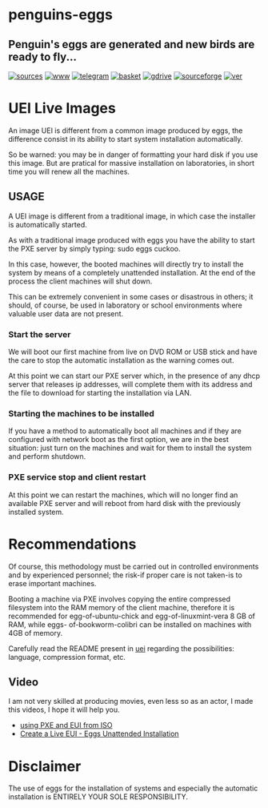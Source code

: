 penguins-eggs
=============

## Penguin&#39;s eggs are generated and new birds are ready to fly...
[![sources](https://img.shields.io/badge/github-sources-cyan)](https://github.com/pieroproietti/penguins-eggs)
[![www](https://img.shields.io/badge/www-blog-cyan)](https://penguins-eggs.net)
[![telegram](https://img.shields.io/badge/telegram-group-cyan)](https://t.me/penguins_eggs)
[![basket](https://img.shields.io/badge/basket-naked-blue)](https://penguins-eggs.net/basket/)
[![gdrive](https://img.shields.io/badge/gdrive-all-blue)](https://drive.google.com/drive/folders/19fwjvsZiW0Dspu2Iq-fQN0J-PDbKBlYY)
[![sourceforge](https://img.shields.io/badge/sourceforge-all-blue)](https://sourceforge.net/projects/penguins-eggs/files/)
[![ver](https://img.shields.io/npm/v/penguins-eggs.svg)](https://npmjs.org/package/penguins-eggs)

# UEI Live Images

An image UEI is different from a common image produced by eggs, the difference consist in its ability to start system installation automatically.

So be warned: you may be in danger of formatting your hard disk if you use this image. But are pratical for massive installation on laboratories, in short time you will renew all the machines.

## USAGE
A UEI image is different from a traditional image, in which case the installer is automatically started. 

As with a traditional image produced with eggs you have the ability to start the PXE server by simply typing: sudo eggs cuckoo.

In this case, however, the booted machines will directly try to install the system by means of a completely unattended installation. At the end of the process the client machines will shut down.

This can be extremely convenient in some cases or disastrous in others; it should, of course, be used in laboratory or school environments where valuable user data are not present.

### Start the server 
We will boot our first machine from live on DVD ROM or USB stick and have the care to stop the automatic installation as the warning comes out.

At this point we can start our PXE server which, in the presence of any dhcp server that releases ip addresses, will complete them with its address and the file to download for starting the installation via LAN.

### Starting the machines to be installed
If you have a method to automatically boot all machines and if they are configured with network boot as the first option, we are in the best situation: just turn on the machines and wait for them to install the system and perform shutdown.


### PXE service stop and client restart
At this point we can restart the machines, which will no longer find an available PXE server and will reboot from hard disk with the previously installed system.

# Recommendations
Of course, this methodology must be carried out in controlled environments and by experienced personnel; the risk-if proper care is not taken-is to erase important machines.

Booting a machine via PXE involves copying the entire compressed filesystem into the RAM memory of the client machine, therefore it is recommended for egg-of-ubuntu-chick and egg-of-linuxmint-vera 8 GB of RAM, while eggs- of-bookworm-colibri can be installed on machines with 4GB of memory.

Carefully read the README present in [uei](https://github.com/pieroproietti/penguins-eggs/blob/master/eui/README.md) regarding the possibilities: language, compression format, etc. 

## Video
I am not very skilled at producing movies, even less so as an actor, I made this videos, I hope it will help you.

* [using PXE and EUI from ISO](https://youtu.be/rYvCzGO3V6k)
* [Create a Live EUI - Eggs Unattended Installation](https://youtu.be/QBjkxxoc8ho) 

# Disclaimer
The use of eggs for the installation of systems and especially the automatic installation is ENTIRELY YOUR SOLE RESPONSIBILITY.



